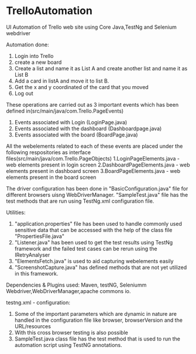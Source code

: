 # TrelloAutomation
UI Automation of Trello web site using Core Java,TestNg and Selenium webdriver

Automation done:

1. Login into Trello
2. create a new board
3. Create a list and name it as List A and create another list and name it as List B
4. Add a card in listA and move  it to list B.
5. Get the x and y coordinated of the card that you moved
6. Log out

These operations are carried out as 3 important events which has been defined in(src/main/java/com.Trello.PageEvents)
1. Events associated with Login (LoginPage.java)
2. Events associated with the dashboard (Dashboardpage.java)
3. Events associated with the board (BoardPage.java)

All the webelements related to each of these events are placed under the following respositories as interface files(src/main/java/com.Trello.PageObjects)
1.LoginPageElements.java - web elements present in login screen
2.DashboardPageElements.java - web elements present in dashboard screen
3.BoardPageElements.java - web elements present in the board screen

The driver configuration has been done in "BasicConfiguration.java" file for different browsers uisng WebDriverManager.
"SampleTest.java" file has the test methods that are run using TestNg.xml configuration file.

Utilities:

1. "application.properties" file  has been used to handle commonly used sensitive data that can be accessed with the help of the class file "PropertiesFile.java"
2. "Listener.java" has been used to get the test results using TestNg framework and the failed test cases can be rerun using the IRetryAnalyser
3. "ElementsFetch.java" is used to aid capturing webelements easily
4.  "ScreenshotCapture.java" has defined methods that are not yet utilized in this framework.

Dependencies & Plugins used:
Maven, testNG, Seleniumm Webdriver,WebDriverManager,apache commons io.

testng.xml - configuration:

1. Some of the important parameters which  are dynamic in nature are handled in the configuration file like browser, browserVersion and the URL/resources
2. With this cross browser testing is also possible
3. SampleTest.java class file has the test method that is used to run the automation script using TestNG annotations.







